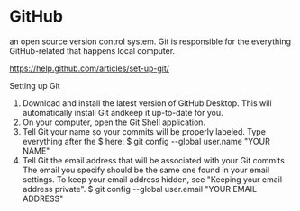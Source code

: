 # GitHub
an open source version control system. Git is responsible for the everything GitHub-related that happens local computer.

https://help.github.com/articles/set-up-git/

 
Setting up Git
1.	Download and install the latest version of GitHub Desktop. This will automatically install Git andkeep it up-to-date for you.
2.	On your computer, open the Git Shell application.
3.	Tell Git your name so your commits will be properly labeled. Type everything after the $ here:
	$ git config --global user.name "YOUR NAME"
4.	Tell Git the email address that will be associated with your Git commits. The email you specify should be the same one found in your email settings. To keep your email address hidden, see "Keeping your email address private".
	$ git config --global user.email "YOUR EMAIL ADDRESS"
